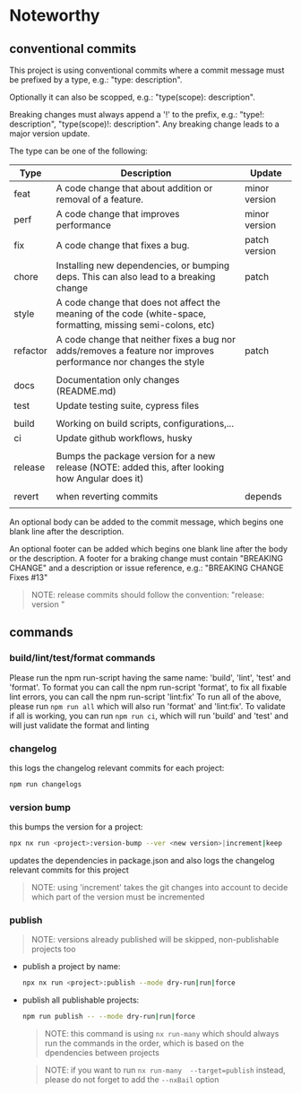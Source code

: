 # Noteworthy

## conventional commits

This project is using conventional commits where a commit message must be prefixed by a type, e.g.: "type: description".

Optionally it can also be scopped, e.g.: "type(scope): description".

Breaking changes must always append a '!' to the prefix, e.g.: "type!: description", "type(scope)!: description". Any breaking change leads to a major version update.

The type can be one of the following:

| Type     | Description                                                                                                      | Update        |
| -------- | ---------------------------------------------------------------------------------------------------------------- | ------------- |
| feat     | A code change that about addition or removal of a feature.                                                       | minor version |
| perf     | A code change that improves performance                                                                          | minor version |
| fix      | A code change that fixes a bug.                                                                                  | patch version |
| chore    | Installing new dependencies, or bumping deps. This can also lead to a breaking change                            | patch         |
| style    | A code change that does not affect the meaning of the code (white-space, formatting, missing semi-colons, etc)   |               |
| refactor | A code change that neither fixes a bug nor adds/removes a feature nor improves performance nor changes the style | patch         |
|          |                                                                                                                  |               |
| docs     | Documentation only changes (README.md)                                                                           |               |
| test     | Update testing suite, cypress files                                                                              |               |
|          |                                                                                                                  |               |
| build    | Working on build scripts, configurations,...                                                                     |               |
| ci       | Update github workflows, husky                                                                                   |               |
|          |                                                                                                                  |               |
| release  | Bumps the package version for a new release (NOTE: added this, after looking how Angular does it)                |               |
|          |                                                                                                                  |               |
| revert   | when reverting commits                                                                                           | depends       |
|          |                                                                                                                  |               |

An optional body can be added to the commit message, which begins one blank line after the description.

An optional footer can be added which begins one blank line after the body or the description. A footer for a braking change must contain "BREAKING CHANGE" and a description or issue reference, e.g.: "BREAKING CHANGE Fixes #13"

> NOTE: release commits should follow the convention: "release: <project-name> version <new-version>"

## commands

### build/lint/test/format commands

Please run the npm run-script having the same name: 'build', 'lint', 'test' and 'format'.
To format you can call the npm run-script 'format', to fix all fixable lint errors, you can call the npm run-script 'lint:fix'
To run all of the above, please run `npm run all` which will also run 'format' and 'lint:fix'.
To validate if all is working, you can run `npm run ci`, which will run 'build' and 'test' and will just validate the format and linting

### changelog

this logs the changelog relevant commits for each project:

```bash
npm run changelogs
```

### version bump

this bumps the version for a project:

```bash
npx nx run <project>:version-bump --ver <new version>|increment|keep
```

updates the dependencies in package.json and also logs the changelog relevant commits for this project

> NOTE: using 'increment' takes the git changes into account to decide which part of the version must be incremented

### publish

> NOTE: versions already published will be skipped, non-publishable projects too

- publish a project by name:

  ```bash
  npx nx run <project>:publish --mode dry-run|run|force
  ```

- publish all publishable projects:

  ```bash
  npm run publish -- --mode dry-run|run|force
  ```

  > NOTE: this command is using `nx run-many` which should always run the commands in the order, which is based on the dpendencies between projects

  > NOTE: if you want to run `nx run-many  --target=publish` instead, please do not forget to add the `--nxBail` option
